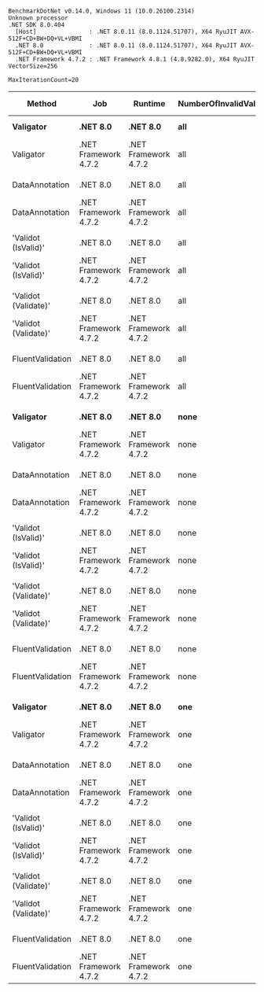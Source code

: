 ```

BenchmarkDotNet v0.14.0, Windows 11 (10.0.26100.2314)
Unknown processor
.NET SDK 8.0.404
  [Host]               : .NET 8.0.11 (8.0.1124.51707), X64 RyuJIT AVX-512F+CD+BW+DQ+VL+VBMI
  .NET 8.0             : .NET 8.0.11 (8.0.1124.51707), X64 RyuJIT AVX-512F+CD+BW+DQ+VL+VBMI
  .NET Framework 4.7.2 : .NET Framework 4.8.1 (4.8.9282.0), X64 RyuJIT VectorSize=256

MaxIterationCount=20  

```
| Method               | Job                  | Runtime              | NumberOfInvalidValues | Mean         | Error      | StdDev     | Ratio | RatioSD | Gen0   | Gen1   | Gen2   | Allocated | Alloc Ratio |
|--------------------- |--------------------- |--------------------- |---------------------- |-------------:|-----------:|-----------:|------:|--------:|-------:|-------:|-------:|----------:|------------:|
| **Valigator**            | **.NET 8.0**             | **.NET 8.0**             | **all**                   |    **395.22 ns** |  **29.521 ns** |  **32.812 ns** |  **0.67** |    **0.07** |      **-** |      **-** |      **-** |         **-** |        **0.00** |
| Valigator            | .NET Framework 4.7.2 | .NET Framework 4.7.2 | all                   |    592.47 ns |  31.381 ns |  34.879 ns |  1.00 |    0.08 | 0.0105 | 0.0048 | 0.0010 |      63 B |        1.00 |
|                      |                      |                      |                       |              |            |            |       |         |        |        |        |           |             |
| DataAnnotation       | .NET 8.0             | .NET 8.0             | all                   |  1,656.12 ns | 102.219 ns | 113.616 ns |  0.25 |    0.02 | 0.3834 | 0.0019 |      - |    3208 B |        0.50 |
| DataAnnotation       | .NET Framework 4.7.2 | .NET Framework 4.7.2 | all                   |  6,506.08 ns | 198.577 ns | 228.682 ns |  1.00 |    0.05 | 1.0071 | 0.0076 |      - |    6371 B |        1.00 |
|                      |                      |                      |                       |              |            |            |       |         |        |        |        |           |             |
| &#39;Validot (IsValid)&#39;  | .NET 8.0             | .NET 8.0             | all                   |     56.72 ns |   1.104 ns |   1.033 ns |  0.45 |    0.01 | 0.0057 |      - |      - |      48 B |        1.00 |
| &#39;Validot (IsValid)&#39;  | .NET Framework 4.7.2 | .NET Framework 4.7.2 | all                   |    124.87 ns |   2.459 ns |   2.415 ns |  1.00 |    0.03 | 0.0076 |      - |      - |      48 B |        1.00 |
|                      |                      |                      |                       |              |            |            |       |         |        |        |        |           |             |
| &#39;Validot (Validate)&#39; | .NET 8.0             | .NET 8.0             | all                   |  1,146.42 ns |  88.287 ns | 101.671 ns |  0.62 |    0.06 | 0.3948 | 0.0038 |      - |    3304 B |        0.98 |
| &#39;Validot (Validate)&#39; | .NET Framework 4.7.2 | .NET Framework 4.7.2 | all                   |  1,841.58 ns |  80.004 ns |  92.132 ns |  1.00 |    0.07 | 0.5379 | 0.0038 |      - |    3386 B |        1.00 |
|                      |                      |                      |                       |              |            |            |       |         |        |        |        |           |             |
| FluentValidation     | .NET 8.0             | .NET 8.0             | all                   |  7,049.77 ns | 173.199 ns | 185.321 ns |  0.56 |    0.03 | 1.6632 | 0.0229 |      - |   13928 B |        0.77 |
| FluentValidation     | .NET Framework 4.7.2 | .NET Framework 4.7.2 | all                   | 12,613.47 ns | 507.596 ns | 543.122 ns |  1.00 |    0.06 | 2.8381 | 0.0305 |      - |   17997 B |        1.00 |
|                      |                      |                      |                       |              |            |            |       |         |        |        |        |           |             |
| **Valigator**            | **.NET 8.0**             | **.NET 8.0**             | **none**                  |    **411.79 ns** |   **6.209 ns** |   **5.504 ns** |  **0.70** |    **0.04** |      **-** |      **-** |      **-** |         **-** |        **0.00** |
| Valigator            | .NET Framework 4.7.2 | .NET Framework 4.7.2 | none                  |    586.99 ns |  33.335 ns |  37.051 ns |  1.00 |    0.09 | 0.0105 | 0.0048 | 0.0010 |      63 B |        1.00 |
|                      |                      |                      |                       |              |            |            |       |         |        |        |        |           |             |
| DataAnnotation       | .NET 8.0             | .NET 8.0             | none                  |  1,847.46 ns |  43.855 ns |  45.036 ns |  0.31 |    0.01 | 0.3834 | 0.0019 |      - |    3208 B |        0.50 |
| DataAnnotation       | .NET Framework 4.7.2 | .NET Framework 4.7.2 | none                  |  5,941.03 ns |  73.036 ns |  60.988 ns |  1.00 |    0.01 | 1.0071 | 0.0076 |      - |    6371 B |        1.00 |
|                      |                      |                      |                       |              |            |            |       |         |        |        |        |           |             |
| &#39;Validot (IsValid)&#39;  | .NET 8.0             | .NET 8.0             | none                  |    287.03 ns |   5.329 ns |   5.472 ns |  0.43 |    0.03 | 0.0057 |      - |      - |      48 B |        1.00 |
| &#39;Validot (IsValid)&#39;  | .NET Framework 4.7.2 | .NET Framework 4.7.2 | none                  |    675.05 ns |  44.224 ns |  50.929 ns |  1.01 |    0.11 | 0.0076 |      - |      - |      48 B |        1.00 |
|                      |                      |                      |                       |              |            |            |       |         |        |        |        |           |             |
| &#39;Validot (Validate)&#39; | .NET 8.0             | .NET 8.0             | none                  |    819.89 ns |  47.457 ns |  54.652 ns |  0.55 |    0.04 | 0.2842 | 0.0019 |      - |    2384 B |        0.99 |
| &#39;Validot (Validate)&#39; | .NET Framework 4.7.2 | .NET Framework 4.7.2 | none                  |  1,484.18 ns |  36.943 ns |  42.543 ns |  1.00 |    0.04 | 0.3834 | 0.0019 |      - |    2415 B |        1.00 |
|                      |                      |                      |                       |              |            |            |       |         |        |        |        |           |             |
| FluentValidation     | .NET 8.0             | .NET 8.0             | none                  |    798.46 ns |  15.327 ns |  15.054 ns |  0.52 |    0.01 | 0.0906 |      - |      - |     760 B |        0.98 |
| FluentValidation     | .NET Framework 4.7.2 | .NET Framework 4.7.2 | none                  |  1,533.92 ns |  18.224 ns |  15.218 ns |  1.00 |    0.01 | 0.1221 |      - |      - |     778 B |        1.00 |
|                      |                      |                      |                       |              |            |            |       |         |        |        |        |           |             |
| **Valigator**            | **.NET 8.0**             | **.NET 8.0**             | **one**                   |    **403.05 ns** |   **8.139 ns** |   **9.046 ns** |  **0.69** |    **0.02** |      **-** |      **-** |      **-** |         **-** |        **0.00** |
| Valigator            | .NET Framework 4.7.2 | .NET Framework 4.7.2 | one                   |    586.39 ns |  11.231 ns |  12.017 ns |  1.00 |    0.03 | 0.0105 | 0.0048 | 0.0010 |      63 B |        1.00 |
|                      |                      |                      |                       |              |            |            |       |         |        |        |        |           |             |
| DataAnnotation       | .NET 8.0             | .NET 8.0             | one                   |  1,560.35 ns |  83.501 ns |  96.160 ns |  0.31 |    0.02 | 0.3357 |      - |      - |    2808 B |        0.52 |
| DataAnnotation       | .NET Framework 4.7.2 | .NET Framework 4.7.2 | one                   |  5,004.08 ns | 111.559 ns | 123.998 ns |  1.00 |    0.03 | 0.8621 | 0.0076 |      - |    5440 B |        1.00 |
|                      |                      |                      |                       |              |            |            |       |         |        |        |        |           |             |
| &#39;Validot (IsValid)&#39;  | .NET 8.0             | .NET 8.0             | one                   |     63.82 ns |   1.222 ns |   1.143 ns |  0.53 |    0.01 | 0.0057 |      - |      - |      48 B |        1.00 |
| &#39;Validot (IsValid)&#39;  | .NET Framework 4.7.2 | .NET Framework 4.7.2 | one                   |    120.73 ns |   2.168 ns |   2.409 ns |  1.00 |    0.03 | 0.0076 |      - |      - |      48 B |        1.00 |
|                      |                      |                      |                       |              |            |            |       |         |        |        |        |           |             |
| &#39;Validot (Validate)&#39; | .NET 8.0             | .NET 8.0             | one                   |    877.64 ns |  54.443 ns |  55.909 ns |  0.60 |    0.04 | 0.3271 | 0.0029 |      - |    2736 B |        0.99 |
| &#39;Validot (Validate)&#39; | .NET Framework 4.7.2 | .NET Framework 4.7.2 | one                   |  1,451.14 ns |  28.349 ns |  25.131 ns |  1.00 |    0.02 | 0.4406 | 0.0038 |      - |    2776 B |        1.00 |
|                      |                      |                      |                       |              |            |            |       |         |        |        |        |           |             |
| FluentValidation     | .NET 8.0             | .NET 8.0             | one                   |  2,885.13 ns |  56.387 ns |  49.986 ns |  0.57 |    0.01 | 0.6523 | 0.0038 |      - |    5456 B |        0.80 |
| FluentValidation     | .NET Framework 4.7.2 | .NET Framework 4.7.2 | one                   |  5,087.52 ns |  76.130 ns |  71.212 ns |  1.00 |    0.02 | 1.0834 | 0.0076 |      - |    6836 B |        1.00 |
